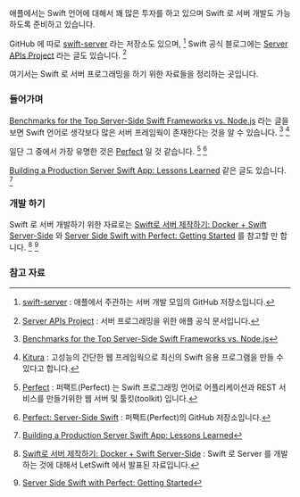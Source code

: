 애플에서는 Swift 언어에 대해서 꽤 많은 투자를 하고 있으며 Swift 로 서버 개발도 가능하도록 준비하고 있습니다. 

GitHub 에 따로 [swift-server](https://github.com/swift-server) 라는 저장소도 있으며, [^swift-server] Swift 공식 블로그에는 [Server APIs Project](https://swift.org/server-apis/) 라는 글도 있습니다. [^swift-server-apis]

여기서는 Swift 로 서버 프로그래밍을 하기 위한 자료들을 정리하는 곳입니다. 

### 들어가며 

[Benchmarks for the Top Server-Side Swift Frameworks vs. Node.js](https://medium.com/@rymcol/benchmarks-for-the-top-server-side-swift-frameworks-vs-node-js-24460cfe0beb#.sk9acg3sw) 라는 글을 보면 Swift 언어로 생각보다 많은 서버 프레임웍이 존재한다는 것을 알 수 있습니다. [^medium-benchmarks] [^kitura]

일단 그 중에서 가장 유명한 것은 [Perfect](http://perfect.org) 일 것 같습니다. [^perfect] [^github-perfect]

[Building a Production Server Swift App: Lessons Learned](https://realm.io/news/slug-jeff-bergier-building-production-server-swift-app/) 같은 글도 있습니다. [^realm-jeff]

### 개발 하기

Swift 로 서버 개발하기 위한 자료로는 [Swift로 서버 제작하기: Docker + Swift Server-Side](https://realm.io/kr/news/letswift-swift-server-side/) 와 [Server Side Swift with Perfect: Getting Started](https://videos.raywenderlich.com/screencasts/server-side-swift-with-perfect-getting-started) 를 참고할 만 합니다. [^realm-swift-server] [^ray-server]

### 참고 자료

[^swift-server]: [swift-server](https://github.com/swift-server) : 애플에서 주관하는 서버 개발 모임의 GitHub 저장소입니다. 

[^swift-server-apis]: [Server APIs Project](https://swift.org/server-apis/) : 서버 프로그래밍을 위한 애플 공식 문서입니다.

[^medium-benchmarks]: [Benchmarks for the Top Server-Side Swift Frameworks vs. Node.js](https://medium.com/@rymcol/benchmarks-for-the-top-server-side-swift-frameworks-vs-node-js-24460cfe0beb#.sk9acg3sw)

[^perfect]: [Perfect](http://perfect.org) : 퍼팩트(Perfect) 는 Swift 프로그래밍 언어로 어플리케이션과 REST 서비스를 만들기위한 웹 서버 및 툴킷(toolkit) 입니다.

[^github-perfect]: [Perfect: Server-Side Swift](https://github.com/PerfectlySoft/Perfect) : 퍼팩트(Perfect)의 GitHub 저장소입니다.

[^kitura]: [Kitura](http://www.kitura.io) : 고성능의 간단한 웹 프레임웍으로 최신의 Swift 응용 프로그램을 만들 수 있다고 합니다. 

[^realm-swift-server]: [Swift로 서버 제작하기: Docker + Swift Server-Side](https://realm.io/kr/news/letswift-swift-server-side/) : Swift 로 Server 를 개발하는 것에 대해서 LetSwift 에서 발표된 자료입니다.

[^ray-server]: [Server Side Swift with Perfect: Getting Started](https://videos.raywenderlich.com/screencasts/server-side-swift-with-perfect-getting-started)

[^realm-jeff]: [Building a Production Server Swift App: Lessons Learned](https://realm.io/news/slug-jeff-bergier-building-production-server-swift-app/)